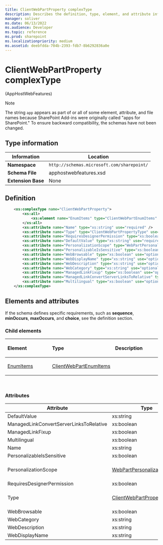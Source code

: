 ```yaml
---
title: ClientWebPartProperty complexType
description: Describes the definition, type, element, and attribute information for ClientWebPartProperty complexType.
manager: soliver
ms.date: 06/13/2022
ms.audience: Developer
ms.topic: reference
ms.prod: sharepoint
ms.localizationpriority: medium
ms.assetid: deebfdda-704b-2393-fdb7-8b6292836a0e
---
```


# ClientWebPartProperty complexType 

(AppHostWebFeatures)

> [!NOTE] 
> The string `app` appears as part of or all of some element, attribute, and file names because SharePoint Add-ins were originally called "apps for SharePoint." To ensure backward compatibility, the schemas have not been changed.

## Type information

| Information | Location |
|-------------|----------|
| **Namespace** | `http://schemas.microsoft.com/sharepoint/` |
| **Schema File** | apphostwebfeatures.xsd |
| **Extension Base** | None |

## Definition

```XML
    <xs:complexType name="ClientWebPartProperty">
        <xs:all>
            <xs:element name="EnumItems" type="ClientWebPartEnumItems" minOccurs="0" maxOccurs="1"></xs:element>
        </xs:all>
        <xs:attribute name="Name" type="xs:string" use="required" />
        <xs:attribute name="Type" type="ClientWebPartPropertyType" use="required" />
        <xs:attribute name="RequiresDesignerPermission" type="xs:boolean" use="required" />
        <xs:attribute name="DefaultValue" type="xs:string" use="required" />
        <xs:attribute name="PersonalizationScope" type="WebPartPersonalizationScope" use="optional" />
        <xs:attribute name="PersonalizableIsSensitive" type="xs:boolean" use="optional" />
        <xs:attribute name="WebBrowsable" type="xs:boolean" use="optional" />
        <xs:attribute name="WebDisplayName" type="xs:string" use="optional" />
        <xs:attribute name="WebDescription" type="xs:string" use="optional" />
        <xs:attribute name="WebCategory" type="xs:string" use="optional" />
        <xs:attribute name="ManagedLinkFixup" type="xs:boolean" use="optional" />
        <xs:attribute name="ManagedLinkConvertServerLinksToRelative" type="xs:boolean" use="optional" />
        <xs:attribute name="Multilingual" type="xs:boolean" use="optional" />
    </xs:complexType>
```

## Elements and attributes

If the schema defines specific requirements, such as **sequence**, **minOccurs**, **maxOccurs**, and **choice**, see the definition section.

### Child elements

<table>
<colgroup>
<col width="33%" />
<col width="33%" />
<col width="33%" />
</colgroup>
<thead>
<tr class="header">
<th align="left"><p>Element</p></th>
<th align="left"><p>Type</p></th>
<th align="left"><p>Description</p></th>
</tr>
</thead>
<tbody>
<tr class="odd">
<td align="left"><p><a href="enumitems-element-clientwebpartproperty-complextypeapphostwebfeatures.md">EnumItems</a></p></td>
<td align="left"><p><a href="clientwebpartenumitems-complextype-apphostwebfeatures.md">ClientWebPartEnumItems</a></p></td>
<td align="left"><p></p></td>
</tr>
</tbody>
</table>

<br/>

### Attributes

| Attribute | Type | Required | Description | Possible values |
| --- | --- | --- | --- | --- |
| DefaultValue | xs:string | required |     | Values of the xs:string type. |
| ManagedLinkConvertServerLinksToRelative | xs:boolean | optional |     | Values of the xs:boolean type. |
| ManagedLinkFixup | xs:boolean | optional |     | Values of the xs:boolean type. |
| Multilingual | xs:boolean | optional |     | Values of the xs:boolean type. |
| Name | xs:string | required |     | Values of the xs:string type. |
| PersonalizableIsSensitive | xs:boolean | optional |     | Values of the xs:boolean type. |
| PersonalizationScope | [WebPartPersonalizationScope](webpartpersonalizationscope-simpletype-apphostwebfeatures.md) | optional |     | Values of the WebPartPersonalizationScope type. |
| RequiresDesignerPermission | xs:boolean | required |     | Values of the xs:boolean type. |
| Type | [ClientWebPartPropertyType](clientwebpartpropertytype-simpletype-apphostwebfeatures.md) | required |     | Values of the ClientWebPartPropertyType type. |
| WebBrowsable | xs:boolean | optional |     | Values of the xs:boolean type. |
| WebCategory | xs:string | optional |     | Values of the xs:string type. |
| WebDescription | xs:string | optional |     | Values of the xs:string type. |
| WebDisplayName | xs:string | optional |     | Values of the xs:string type. |







